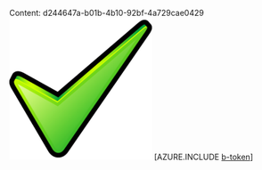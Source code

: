 Content: d244647a-b01b-4b10-92bf-4a729cae0429![image](5387df58-2776-4242-9509-3041d9b793d5.png)
[AZURE.INCLUDE [b-token](fb8d795f-1673-4599-91da-bc23a7de33c1.md)]
